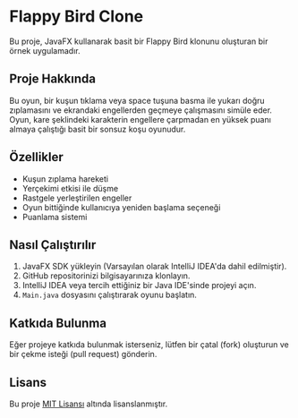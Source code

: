 # Flappy Bird Clone

Bu proje, JavaFX kullanarak basit bir Flappy Bird klonunu oluşturan bir örnek uygulamadır.

## Proje Hakkında

Bu oyun, bir kuşun tıklama veya space tuşuna basma ile yukarı doğru zıplamasını ve ekrandaki engellerden geçmeye çalışmasını simüle eder. Oyun, kare şeklindeki karakterin engellere çarpmadan en yüksek puanı almaya çalıştığı basit bir sonsuz koşu oyunudur.

## Özellikler

- Kuşun zıplama hareketi
- Yerçekimi etkisi ile düşme
- Rastgele yerleştirilen engeller
- Oyun bittiğinde kullanıcıya yeniden başlama seçeneği
- Puanlama sistemi

## Nasıl Çalıştırılır

1. JavaFX SDK yükleyin (Varsayılan olarak IntelliJ IDEA'da dahil edilmiştir).
2. GitHub repositorinizi bilgisayarınıza klonlayın.
3. IntelliJ IDEA veya tercih ettiğiniz bir Java IDE'sinde projeyi açın.
4. `Main.java` dosyasını çalıştırarak oyunu başlatın.

## Katkıda Bulunma

Eğer projeye katkıda bulunmak isterseniz, lütfen bir çatal (fork) oluşturun ve bir çekme isteği (pull request) gönderin.

## Lisans

Bu proje [MIT Lisansı](LICENSE) altında lisanslanmıştır.
